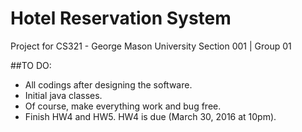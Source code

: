 # Hotel Reservation System
Project for CS321 - George Mason University
Section 001 | Group 01

##TO DO:
- All codings after designing the software.
- Initial java classes.
- Of course, make everything work and bug free.
- Finish HW4 and HW5. HW4 is due (March 30, 2016 at 10pm).